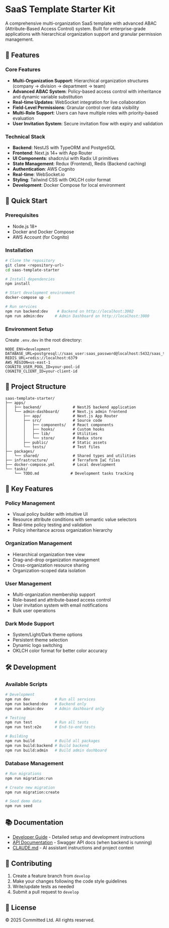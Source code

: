 # SaaS Template Starter Kit

A comprehensive multi-organization SaaS template with advanced ABAC (Attribute-Based Access Control) system. Built for enterprise-grade applications with hierarchical organization support and granular permission management.

## 🚀 Features

### Core Features
- **Multi-Organization Support**: Hierarchical organization structures (company → division → department → team)
- **Advanced ABAC System**: Policy-based access control with inheritance and dynamic variable substitution
- **Real-time Updates**: WebSocket integration for live collaboration
- **Field-Level Permissions**: Granular control over data visibility
- **Multi-Role Support**: Users can have multiple roles with priority-based evaluation
- **User Invitation System**: Secure invitation flow with expiry and validation

### Technical Stack
- **Backend**: NestJS with TypeORM and PostgreSQL
- **Frontend**: Next.js 14+ with App Router
- **UI Components**: shadcn/ui with Radix UI primitives
- **State Management**: Redux (Frontend), Redis (Backend caching)
- **Authentication**: AWS Cognito
- **Real-time**: WebSocket.io
- **Styling**: Tailwind CSS with OKLCH color format
- **Development**: Docker Compose for local environment

## 🏃 Quick Start

### Prerequisites
- Node.js 18+
- Docker and Docker Compose
- AWS Account (for Cognito)

### Installation

```bash
# Clone the repository
git clone <repository-url>
cd saas-template-starter

# Install dependencies
npm install

# Start development environment
docker-compose up -d

# Run services
npm run backend:dev    # Backend on http://localhost:3002
npm run admin:dev     # Admin Dashboard on http://localhost:3000
```

### Environment Setup

Create `.env.dev` in the root directory:

```env
NODE_ENV=development
DATABASE_URL=postgresql://saas_user:saas_password@localhost:5432/saas_template_db
REDIS_URL=redis://localhost:6379
AWS_REGION=us-east-1
COGNITO_USER_POOL_ID=your-pool-id
COGNITO_CLIENT_ID=your-client-id
```

## 📁 Project Structure

```
saas-template-starter/
├── apps/
│   ├── backend/              # NestJS backend application
│   └── admin-dashboard/      # Next.js admin frontend
│       ├── app/              # Next.js App Router
│       ├── src/              # Source code
│       │   ├── components/   # React components
│       │   ├── hooks/        # Custom hooks
│       │   ├── lib/          # Utilities
│       │   └── store/        # Redux store
│       ├── public/           # Static assets
│       └── tests/            # Test files
├── packages/
│   └── shared/               # Shared types and utilities
├── infrastructure/           # Terraform IaC files
├── docker-compose.yml        # Local development
└── tasks/
    └── TODO.md              # Development tasks tracking
```

## 🎨 Key Features

### Policy Management
- Visual policy builder with intuitive UI
- Resource attribute conditions with semantic value selectors
- Real-time policy testing and validation
- Policy inheritance across organization hierarchy

### Organization Management
- Hierarchical organization tree view
- Drag-and-drop organization management
- Cross-organization resource sharing
- Organization-scoped data isolation

### User Management
- Multi-organization membership support
- Role-based and attribute-based access control
- User invitation system with email notifications
- Bulk user operations

### Dark Mode Support
- System/Light/Dark theme options
- Persistent theme selection
- Dynamic logo switching
- OKLCH color format for better color accuracy

## 🛠️ Development

### Available Scripts

```bash
# Development
npm run dev           # Run all services
npm run backend:dev   # Backend only
npm run admin:dev     # Admin dashboard only

# Testing
npm run test          # Run all tests
npm run test:e2e      # End-to-end tests

# Building
npm run build         # Build all packages
npm run build:backend # Build backend
npm run build:admin   # Build admin dashboard
```

### Database Management

```bash
# Run migrations
npm run migration:run

# Create new migration
npm run migration:create

# Seed demo data
npm run seed
```

## 📚 Documentation

- [Developer Guide](./DEVELOPER_GUIDE.md) - Detailed setup and development instructions
- [API Documentation](http://localhost:3002/api/docs) - Swagger API docs (when backend is running)
- [CLAUDE.md](./CLAUDE.md) - AI assistant instructions and project context

## 🤝 Contributing

1. Create a feature branch from `develop`
2. Make your changes following the code style guidelines
3. Write/update tests as needed
4. Submit a pull request to `develop`

## 📝 License

© 2025 Committed Ltd. All rights reserved.